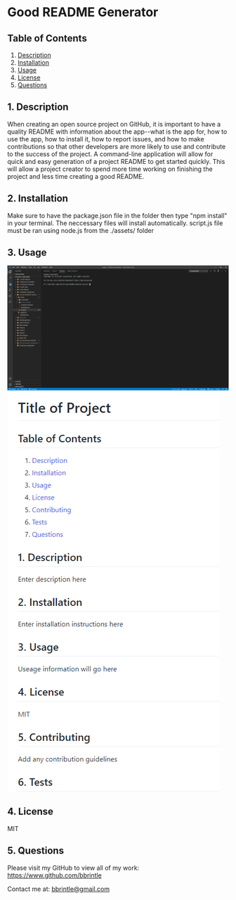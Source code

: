 # Good README Generator

## Table of Contents
1. [ Description ](#desc)
2. [ Installation ](#install)
3. [ Usage ](#usage)
4. [ License ](#lic)
5. [ Questions ](#quest)
    
<a name="desc"></a>
## 1. Description
When creating an open source project on GitHub, it is important to have a quality README with information about the app--what is the app for, how to use the app, how to install it, how to report issues, and how to make contributions so that other developers are more likely to use and contribute to the success of the project. A command-line application will allow for quick and easy generation of a project README to get started quickly. This will allow a project creator to spend more time working on finishing the project and less time creating a good README.
    
<a name="install"></a>
## 2. Installation
Make sure to have the package.json file in the folder then type "npm install" in your terminal. The neccessary files will install automatically.
script.js file must be ran using node.js from the ./assets/ folder
    
<a name="usage"></a>
## 3. Usage
<img src="./assets/video/how-to-gif.gif">

<img src="./assets/video/createdREADME.PNG">
    
<a name="lic"></a>
## 4. License
MIT
    

<a name="quest"></a>
## 5. Questions
Please visit my GitHub to view all of my work:
https://www.github.com/bbrintle 

Contact me at: bbrintle@gmail.com
